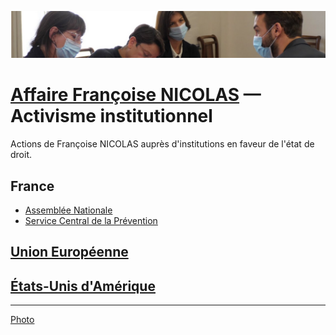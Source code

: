 ![image-mise-en-avant](../_aux/phi.png)
# [Affaire Françoise NICOLAS](fn.md) — Activisme institutionnel

Actions de Françoise NICOLAS auprès d'institutions en faveur de l'état de droit.

## France
* [Assemblée Nationale](an.md)
* [Service Central de la Prévention](scpc.md)
## [Union Européenne](ue.md)
## [États-Unis d'Amérique](statedrl.md)

---
[Photo](attrib.md#phi)

